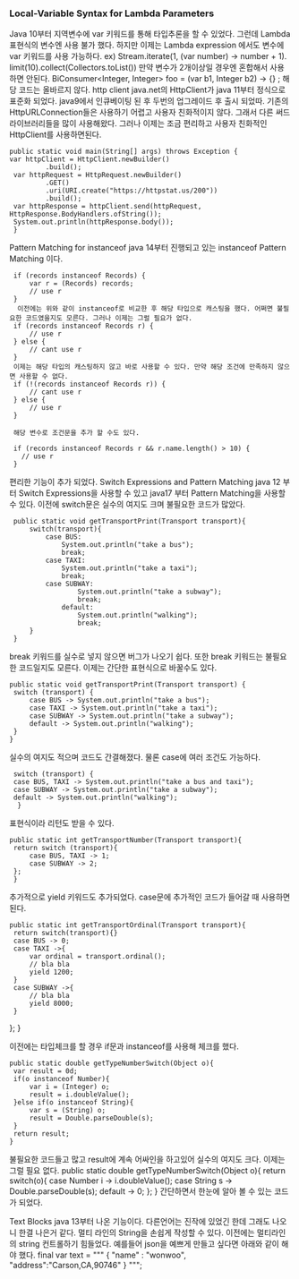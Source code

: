 
### Local-Variable Syntax for Lambda Parameters
Java 10부터 지역변수에 var 키워드를 통해 타입추론을 할 수 있었다. 그런데 Lambda 표현식의 변수엔 사용 불가 했다. 하지만 이제는 Lambda expression 에서도 변수에 var 키워드를
 사용 가능하다.
 ex) Stream.iterate(1, (var number) -> number + 1). limit(10).collect(Collectors.toList())
 만약 변수가 2개이상일 경우엔 혼합해서 사용하면 안된다.
 BiConsumer<Integer, Integer> foo = (var b1, Integer b2) -> {} ;
 해당 코드는 올바르지 않다.
 http client
 java.net의 HttpClient가 java 11부터 정식으로 표준화 되었다. java9에서 인큐베이팅 된 후 두번의 업그레이드 후 출시 되었따. 기존의 HttpURLConnection들은 사용하기 어렵고 사용자 친화적이지 않다.
 그래서 다른 써드 라이브러리들을 많이 사용해왔다. 그러나 이제는 조금 편리하고 사용자 친화적인 HttpClient를 사용하면된다.
     
    public static void main(String[] args) throws Exception {
    var httpClient = HttpClient.newBuilder()
             .build();
     var httpRequest = HttpRequest.newBuilder()
             .GET()
             .uri(URI.create("https://httpstat.us/200"))
             .build();
     var httpResponse = httpClient.send(httpRequest, HttpResponse.BodyHandlers.ofString());
     System.out.println(httpResponse.body());
     }
 Pattern Matching for instanceof
 java 14부터 진행되고 있는 instanceof Pattern Matching 이다.

     if (records instanceof Records) {
         var r = (Records) records;
         // use r
     }
      이전에는 위와 같이 instanceof로 비교한 후 해당 타입으로 캐스팅을 했다. 어쩌면 불필요한 코드였을지도 모른다. 그러나 이제는 그럴 필요가 없다.
     if (records instanceof Records r) {
         // use r
     } else {
         // cant use r
     }
     이제는 해당 타입의 캐스팅하지 않고 바로 사용할 수 있다. 만약 해당 조건에 만족하지 않으면 사용할 수 없다.
     if (!(records instanceof Records r)) {
         // cant use r
     } else {
         // use r
     }
    
     해당 변수로 조건문을 추가 할 수도 있다.
    
     if (records instanceof Records r && r.name.length() > 10) {
       // use r
     }

 편리한 기능이 추가 되었다.
 Switch Expressions and Pattern Matching
 java 12 부터 Switch Expressions을 사용할 수 있고 java17 부터 Pattern Matching을 사용할 수 있다. 이전에 switch문은 실수의 여지도 크며 불필요한 코드가 많았다.

     public static void getTransportPrint(Transport transport){
         switch(transport){
             case BUS:
                 System.out.println("take a bus");
                 break;
             case TAXI:
                 System.out.println("take a taxi");
                 break;
             case SUBWAY:
                     System.out.println("take a subway");
                     break;
                 default:
                     System.out.println("walking");
                     break;
         }
     }

 break 키워드를 실수로 넣지 않으면 버그가 나오기 쉽다. 또한 break 키워드는 불필요한 코드일지도 모른다. 이제는 간단한 표현식으로 바꿀수도 있다.


    public static void getTransportPrint(Transport transport) {
     switch (transport) {
         case BUS -> System.out.println("take a bus");
         case TAXI -> System.out.println("take a taxi");
         case SUBWAY -> System.out.println("take a subway");
         default -> System.out.println("walking");
     }
    }
 실수의 여지도 적으며 코드도 간결해졌다. 물론 case에 여러 조건도 가능하다.

     switch (transport) {
     case BUS, TAXI -> System.out.println("take a bus and taxi");
     case SUBWAY -> System.out.println("take a subway");
     default -> System.out.println("walking");
      }
 표현식이라 리턴도 받을 수 있다.

    public static int getTransportNumber(Transport transport){
     return switch (transport){
         case BUS, TAXI -> 1;
         case SUBWAY -> 2;
     };
     }
 추가적으로 yield 키워드도 추가되었다. case문에 추가적인 코드가 들어갈 때 사용하면 된다.
 
    public static int getTransportOrdinal(Transport transport){
     return switch(transport){}
     case BUS -> 0;
     case TAXI ->{
         var ordinal = transport.ordinal();
         // bla bla
         yield 1200;
     }
     case SUBWAY ->{
         // bla bla
         yield 8000;
     }
   };
 }

 이전에는 타입체크를 할 경우 if문과 instanceof를 사용해 체크를 했다.
    
    public static double getTypeNumberSwitch(Object o){
     var result = 0d;
     if(o instanceof Number){
         var i = (Integer) o;
         result = i.doubleValue();
     }else if(o instanceof String){
         var s = (String) o;
         result = Double.parseDouble(s);
     }
     return result;
    }

 불필요한 코드들고 많고 result에 계속 어싸인을 하고있어 실수의 여지도 크다. 이제는 그럴 필요 없다.
 public static double getTypeNumberSwitch(Object o){
     return switch(o){
         case Number i -> i.doubleValue();
         case String s -> Double.parseDouble(s);
         default -> 0;
     };
 }
 간단하면서 한눈에 알아 볼 수 있는 코드가 되었다.

 Text Blocks
 java 13부터 나온 기능이다. 다른언어는 진작에 있었긴 한데 그래도 나오니 한결 나은거 같다.
 멀티 라인의 String을 손쉽게 작성할 수 있다. 이전에는 멀티라인의 string 컨트롤하기 힘들었다.
 예를들어  json을 예쁘게 만들고 싶다면 아래와 같이 해야 했다.
 final var text = """
 {
     "name" : "wonwoo",
     "address":"Carson,CA,90746"
 }
 """;
